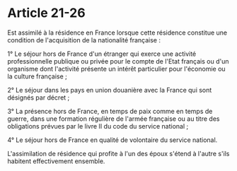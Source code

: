 # Article 21-26

Est assimilé à la résidence en France lorsque cette résidence constitue une condition de l'acquisition de la nationalité française :

1° Le séjour hors de France d'un étranger qui exerce une activité professionnelle publique ou privée pour le compte de l'Etat français ou d'un organisme dont l'activité présente un intérêt particulier pour l'économie ou la culture française ;

2° Le séjour dans les pays en union douanière avec la France qui sont désignés par décret ;

3° La présence hors de France, en temps de paix comme en temps de guerre, dans une formation régulière de l'armée française ou au titre des obligations prévues par le livre II du code du service national ;

4° Le séjour hors de France en qualité de volontaire du service national.

L'assimilation de résidence qui profite à l'un des époux s'étend à l'autre s'ils habitent effectivement ensemble.
